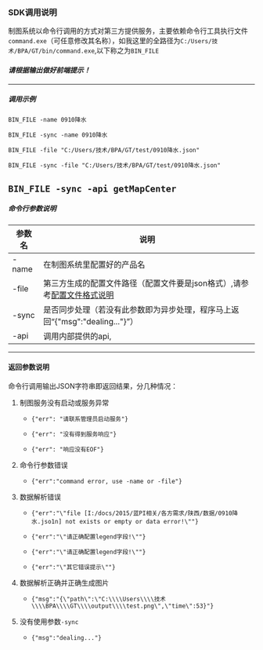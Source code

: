 ### SDK调用说明
制图系统以命令行调用的方式对第三方提供服务，主要依赖命令行工具执行文件`command.exe`（可任意修改其名称），如我这里的全路径为`C:/Users/技术/BPA/GT/bin/command.exe`,以下称之为`BIN_FILE`

#### *请根据输出做好前端提示！*

-------------------

##### 调用示例
`BIN_FILE -name 0910降水`

`BIN_FILE -sync -name 0910降水`

`BIN_FILE -file "C:/Users/技术/BPA/GT/test/0910降水.json"`

`BIN_FILE -sync -file "C:/Users/技术/BPA/GT/test/0910降水.json"`

`BIN_FILE -sync -api getMapCenter`
-------------------

##### 命令行参数说明

| 参数名 | 说明 |
|----|-----|
| -name | 在制图系统里配置好的产品名 |
| -file | 第三方生成的配置文件路径（配置文件要是json格式）,请参考[配置文件格式说明](./conf.md) |
| -sync | 是否同步处理（若没有此参数即为异步处理，程序马上返回“{"msg":"dealing..."}”） |
| -api | 调用内部提供的api,  |

-------------------

#### 返回参数说明
命令行调用输出JSON字符串即返回结果，分几种情况：
1. 制图服务没有启动或服务异常
	* `{"err": "请联系管理员启动服务"}`

	* `{"err": "没有得到服务响应"}`

	* `{"err": "响应没有EOF"}`

1. 命令行参数错误

	* `{"err":"command error, use -name or -file"}`

1. 数据解析错误

	* `{"err":"\"file [I:/docs/2015/蓝PI相关/各方需求/陕西/数据/0910降水.jso1n] not exists or empty or data error!\""}`

	* `{"err":"\"请正确配置legend字段!\""}`

	* `{"err":"\"请正确配置legend字段!\""}`

	* `{"err":"\"其它错误提示\""}`

1. 数据解析正确并正确生成图片
	* `{"msg":"{\"path\":\"C:\\\\Users\\\\技术\\\\BPA\\\\GT\\\\output\\\\test.png\",\"time\":53}"}`

1. 没有使用参数`-sync`
	* `{"msg":"dealing..."}`
